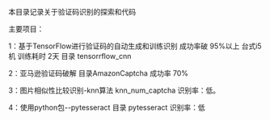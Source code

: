 
本目录记录关于验证码识别的探索和代码

主要项目：

1：基于TensorFlow进行验证码的自动生成和训练识别
成功率破 95%以上
台式i5机 训练耗时 2天
目录 tensorrflow_cnn

2：亚马逊验证码破解
目录AmazonCaptcha
成功率 70%

3：图片相似性比较识别-knn算法
knn_num_captcha
识别率：低。

4：使用python包--pytesseract
目录 pytesseract
识别率：低
